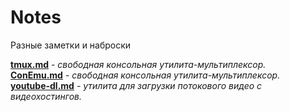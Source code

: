 # Notes
Разные заметки и наброски

[**tmux.md**](https://github.com/GnuriaN/Notes/blob/master/tmux.md) - _свободная консольная утилита-мультиплексор._        
[**ConEmu.md**](https://github.com/GnuriaN/Notes/blob/master/ConEmu.md) - _свободная консольная утилита-мультиплексор._        
[**youtube-dl.md**](https://github.com/GnuriaN/Notes/blob/master/youtube-dl.md) - _утилита для загрузки потокового видео с видеохостингов._        
